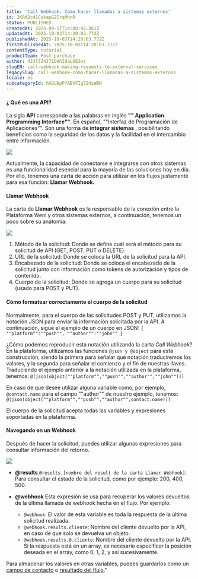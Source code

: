 ```yaml
---
title: 'Call Webhook: Cómo hacer llamadas a sistemas externos'
id: 2KRA2c41CskapG2IrqMhnO
status: PUBLISHED
createdAt: 2025-09-17T14:00:42.361Z
updatedAt: 2025-10-03T14:20:03.772Z
publishedAt: 2025-10-03T14:20:03.772Z
firstPublishedAt: 2025-10-03T14:20:03.772Z
contentType: tutorial
productTeam: Post-purchase
author: 4JJllZ4I71DHhIOaLOE3nz
slugEN: call-webhook-making-requests-to-external-services
legacySlug: call-webhook-como-hacer-llamadas-a-sistemas-externos
locale: es
subcategoryId: hXGU8pFfABVFIg724zWBN
---
```


#### **¿ Qué es una API?**

La sigla **API** corresponde a las palabras en inglés **"" Application Programming Interface""**. En español, ""Interfaz de Programación de Aplicaciones"". Son una forma de **integrar sistemas** , posibilitando beneficios como la seguridad de los datos y la facilidad en el intercambio entre información.

![](https://cdn.statically.io/gh/vtexdocs/help-center-content/refs/heads/main/docs/es/tutorials/weni-by-vtex/flujos/call-webhook-como-hacer-llamadas-a-sistemas-externos_1.png)

Actualmente, la capacidad de conectarse e integrarse con otros sistemas es una funcionalidad esencial para la mayoría de las soluciones hoy en día. Por ello, tenemos una carta de acción para utilizar en los flujos justamente para esa función: **Llamar Webhook.**

#### **Llamar Webhook**

La carta de **Llamar Webhook** es la responsable de la conexión entre la Plataforma Weni y otros sistemas externos, a continuación, tenemos un poco sobre su anatomía:

![](https://cdn.statically.io/gh/vtexdocs/help-center-content/refs/heads/main/docs/es/tutorials/weni-by-vtex/flujos/call-webhook-como-hacer-llamadas-a-sistemas-externos_2.png)

  1. Método de la solicitud: Donde se define cuál será el método para su solicitud de API (GET, POST, PUT o DELETE).
  2. URL de la solicitud: Donde se coloca la URL de la solicitud para la API.
  3. Encabezado de la solicitud: Donde se coloca el encabezado de la solicitud junto con información como tokens de autorización y tipos de contenido.
  4. Cuerpo de la solicitud: Donde se agrega un cuerpo para su solicitud (usado para POST y PUT).

#### **Cómo formatear correctamente el cuerpo de la solicitud**

Normalmente, para el cuerpo de las solicitudes POST y PUT, utilizamos la notación JSON para enviar la información solicitada por la API. A continuación, sigue el ejemplo de un cuerpo en JSON:
`{ ""platform"":""push"", ""author"":""john"" }`

¿Cómo podemos reproducir esta notación utilizando la carta _Call Webhook_? En la plataforma, utilizamos las funciones `@json y @object` para esta construcción, siendo la primera para señalar qué notación traduciremos los valores, y la segunda para señalar el comienzo y el fin de nuestras llaves. Traduciendo el ejemplo anterior a la notación utilizada en la plataforma, tenemos:
`@(json(object(""platform"",""push"",""author"",""john"")))`

En caso de que desee utilizar alguna variable como, por ejemplo, `@contact.name` para el campo ""author"" de nuestro ejemplo, tenemos:
`@(json(object(""platform"",""push"",""author"",contact.name)))`

El cuerpo de la solicitud acepta todas las variables y expresiones soportadas en la plataforma.

#### Navegando en un Webhook

Después de hacer la solicitud, puedes utilizar algunas expresiones para consultar información del retorno.

![](https://cdn.statically.io/gh/vtexdocs/help-center-content/refs/heads/main/docs/es/tutorials/weni-by-vtex/flujos/call-webhook-como-hacer-llamadas-a-sistemas-externos_3.png)

  * **@results**
`@results.[nombre del result de la carta Llamar Webhook]`: Para consultar el estado de la solicitud, como por ejemplo: 200, 400, 500.

  * **@webhook**
Esta expresión se usa para recuperar los valores devueltos de la última llamada de webhook hecha en el flujo. Por ejemplo:
    * `@webhook`: El valor de esta variable es toda la respuesta de la última solicitud realizada.
    * `@webhook.results.cliente`: Nombre del cliente devuelto por la API, en caso de que solo se devuelva un objeto.
    * `@webhook.results.0.cliente`: Nombre del cliente devuelto por la API. Si la respuesta está en un array, es necesario especificar la posición deseada en el array, como 0, 1, 2, y así sucesivamente.

Para almacenar los valores en otras variables, puedes guardarlos como un [campo de contacto](/l/es/contactos-y-mensajes/campo-de-contactos) o [resultado del flujo](/l/es/flujos/glosario-de-variables)."

